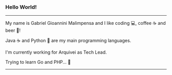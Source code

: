 ### Hello World!

___

My name is Gabriel Gioannini Malimpensa and I like coding :computer:, coffee :coffee: and beer :beer:!

Java :coffee: and Python :snake: are my main programming languages.

I'm currently working for Arquivei as Tech Lead.

Trying to learn Go and PHP... :metal:

___
